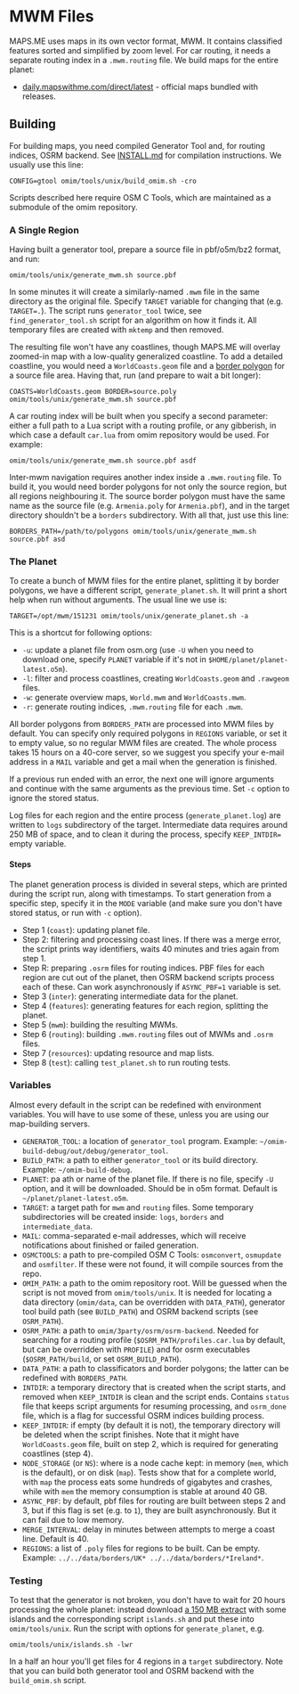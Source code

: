 # MWM Files

MAPS.ME uses maps in its own vector format, MWM. It contains classified features sorted and simplified by zoom level.
For car routing, it needs a separate routing index in a `.mwm.routing` file. We build maps for the entire planet:

* [daily.mapswithme.com/direct/latest](http://direct.mapswithme.com/direct/latest/) - official maps bundled with releases.

## Building

For building maps, you need compiled Generator Tool and, for routing indices, OSRM backend.
See [INSTALL.md](INSTALL.md) for compilation instructions. We usually use this line:

    CONFIG=gtool omim/tools/unix/build_omim.sh -cro

Scripts described here require OSM C Tools, which are maintained as a submodule of the omim repository.

### A Single Region

Having built a generator tool, prepare a source file in pbf/o5m/bz2 format, and run:

    omim/tools/unix/generate_mwm.sh source.pbf

In some minutes it will create a similarly-named `.mwm` file in the same directory as the original file.
Specify `TARGET` variable for changing that (e.g. `TARGET=.`). The script runs `generator_tool` twice,
see `find_generator_tool.sh` script for an algorithm on how it finds it. All temporary files are created
with `mktemp` and then removed.

The resulting file won't have any coastlines, though MAPS.ME will overlay zoomed-in map with a low-quality
generalized coastline. To add a detailed coastline, you would need a `WorldCoasts.geom` file and
a [border polygon](http://wiki.openstreetmap.org/wiki/Osmosis/Polygon_Filter_File_Format) for a source
file area. Having that, run (and prepare to wait a bit longer):

    COASTS=WorldCoasts.geom BORDER=source.poly omim/tools/unix/generate_mwm.sh source.pbf

A car routing index will be built when you specify a second parameter: either a full path to a Lua script
with a routing profile, or any gibberish, in which case a default `car.lua` from omim repository
would be used. For example:

    omim/tools/unix/generate_mwm.sh source.pbf asdf

Inter-mwm navigation requires another index inside a `.mwm.routing` file. To build it, you would need
border polygons for not only the source region, but all regions neighbouring it. The source border polygon
must have the same name as the source file (e.g. `Armenia.poly` for `Armenia.pbf`), and in the target
directory shouldn't be a `borders` subdirectory. With all that, just use this line:

    BORDERS_PATH=/path/to/polygons omim/tools/unix/generate_mwm.sh source.pbf asd

### The Planet

To create a bunch of MWM files for the entire planet, splitting it by border polygons, we have
a different script, `generate_planet.sh`. It will print a short help when run without arguments.
The usual line we use is:

    TARGET=/opt/mwm/151231 omim/tools/unix/generate_planet.sh -a

This is a shortcut for following options:

* `-u`: update a planet file from osm.org (use `-U` when you need to download one, specify `PLANET`
variable if it's not in `$HOME/planet/planet-latest.o5m`).
* `-l`: filter and process coastlines, creating `WorldCoasts.geom` and `.rawgeom` files.
* `-w`: generate overview maps, `World.mwm` and `WorldCoasts.mwm`.
* `-r`: generate routing indices, `.mwm.routing` file for each `.mwm`.

All border polygons from `BORDERS_PATH` are processed into MWM files by default. You can
specify only required polygons in `REGIONS` variable, or set it to empty value, so no regular
MWM files are created. The whole process takes 15 hours on a 40-core server, so we suggest
you specify your e-mail address in a `MAIL` variable and get a mail when the generation
is finished.

If a previous run ended with an error, the next one will ignore arguments and continue with
the same arguments as the previous time. Set `-c` option to ignore the stored status.

Log files for each region and the entire process (`generate_planet.log`) are written to
`logs` subdirectory of the target. Intermediate data requires around 250 MB of space, and
to clean it during the process, specify `KEEP_INTDIR=` empty variable.

#### Steps

The planet generation process is divided in several steps, which are printed during the
script run, along with timestamps. To start generation from a specific step, specify it
in the `MODE` variable (and make sure you don't have stored status, or run with `-c`
option).

* Step 1 (`coast`): updating planet file.
* Step 2: filtering and processing coast lines. If there was a merge error, the script
prints way identifiers, waits 40 minutes and tries again from step 1.
* Step R: preparing `.osrm` files for routing indices. PBF files for each region are
cut out of the planet, then OSRM backend scripts process each of these. Can work
asynchronously if `ASYNC_PBF=1` variable is set.
* Step 3 (`inter`): generating intermediate data for the planet.
* Step 4 (`features`): generating features for each region, splitting the planet.
* Step 5 (`mwm`): building the resulting MWMs.
* Step 6 (`routing`): building `.mwm.routing` files out of MWMs and `.osrm` files.
* Step 7 (`resources`): updating resource and map lists.
* Step 8 (`test`): calling `test_planet.sh` to run routing tests.

### Variables

Almost every default in the script can be redefined with environment variables.
You will have to use some of these, unless you are using our map-building servers.

* `GENERATOR_TOOL`: a location of `generator_tool` program. Example: `~/omim-build-debug/out/debug/generator_tool`.
* `BUILD_PATH`: a path to either `generator_tool` or its build directory. Example: `~/omim-build-debug`.
* `PLANET`: pa ath or name of the planet file. If there is no file, specify `-U` option,
and it will be downloaded. Should be in o5m format. Default is `~/planet/planet-latest.o5m`.
* `TARGET`: a target path for `mwm` and `routing` files. Some temporary subdirectories
will be created inside: `logs`, `borders` and `intermediate_data`.
* `MAIL`: comma-separated e-mail addresses, which will receive notifications about
finished or failed generation.
* `OSMCTOOLS`: a path to pre-compiled OSM C Tools: `osmconvert`, `osmupdate` and
`osmfilter`. If these were not found, it will compile sources from the repo.
* `OMIM_PATH`: a path to the omim repository root. Will be guessed when the
script is not moved from `omim/tools/unix`. It is needed for locating a data
directory (`omim/data`, can be overridden with `DATA_PATH`), generator tool
build path (see `BUILD_PATH`) and OSRM backend scripts (see `OSRM_PATH`).
* `OSRM_PATH`: a path to `omim/3party/osrm/osrm-backend`. Needed for searching
for a routing profile (`$OSRM_PATH/profiles.car.lua` by default, but can be
overridden with `PROFILE`) and for osrm executables (`$OSRM_PATH/build`,
or set `OSRM_BUILD_PATH`).
* `DATA_PATH`: a path to classificators and border polygons; the latter can
be redefined with `BORDERS_PATH`.
* `INTDIR`: a temporary directory that is created when the script starts, and
removed when `KEEP_INTDIR` is clean and the script ends. Contains `status` file
that keeps script arguments for resuming processing, and `osrm_done` file,
which is a flag for successful OSRM indices building process.
* `KEEP_INTDIR`: if empty (by default it is not), the temporary directory will
be deleted when the script finishes. Note that it might have `WorldCoasts.geom`
file, built on step 2, which is required for generating coastlines (step 4).
* `NODE_STORAGE` (or `NS`): where is a node cache kept: in memory (`mem`, which
is the default), or on disk (`map`). Tests show that for a complete world,
with `map` the process eats some hundreds of gigabytes and crashes, while with
`mem` the memory consumption is stable at around 40 GB.
* `ASYNC_PBF`: by default, pbf files for routing are built between steps 2 and 3,
but if this flag is set (e.g. to `1`), they are built asynchronously. But
it can fail due to low memory.
* `MERGE_INTERVAL`: delay in minutes between attempts to merge a coast line.
Default is 40.
* `REGIONS`: a list of `.poly` files for regions to be built. Can be empty.
Example: `../../data/borders/UK* ../../data/borders/*Ireland*`.

### Testing

To test that the generator is not broken, you don't have to wait for 20 hours processing
the whole planet: instead download [a 150 MB extract](http://osmz.ru/mwm/islands/) with
some islands and the corresponding script `islands.sh` and put these into `omim/tools/unix`.
Run the script with options for `generate_planet`, e.g.

    omim/tools/unix/islands.sh -lwr

In a half an hour you'll get files for 4 regions in a `target` subdirectory. Note that
you can build both generator tool and OSRM backend with the `build_omim.sh` script.
